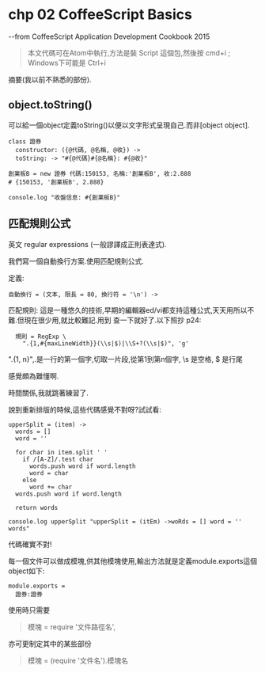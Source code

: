 # chp 02 CoffeeScript Basics
--from CoffeeScript Application Development Cookbook 2015

> 本文代碼可在Atom中執行,方法是裝 Script 這個包,然後按 cmd+i ; Windows下可能是 Ctrl+i

摘要(我以前不熟悉的部份).

## object.toString()

可以給一個object定義toString()以便以文字形式呈現自己.而非[object object].

    class 證券
      constructor: ({@代碼, @名稱, @收}) ->
      toString: -> "#{@代碼}#{@名稱}: #{@收}"

    創業板B = new 證券 代碼:150153, 名稱:'創業板B', 收:2.888
    # {150153, '創業板B', 2.888}

    console.log "收盤信息: #{創業板B}"

## 匹配規則公式
英文 regular expressions (一般謬譯成正則表達式).

我們寫一個自動換行方案.使用匹配規則公式.

定義:

    自動換行 = (文本, 限長 = 80, 換行符 = '\n') ->

匹配規則:
這是一種悠久的技術,早期的編輯器ed/vi都支持這種公式,天天用所以不難.但現在很少用,就比較難記.用到
查一下就好了.以下照抄 p24:

      規則 = RegExp \
        ".{1,#{maxLineWidth}}(\\s|$)|\\S+?(\\s|$)", 'g'

".{1, n}",.是一行的第一個字,切取一片段,從第1到第n個字, \s 是空格, $ 是行尾

感覺頗為難懂啊.

時間關係,我就跳著練習了.

說到重新排版的時候,這些代碼感覺不對呀?試試看:

    upperSplit = (item) ->
      words = []
      word = ''

      for char in item.split ' '
        if /[A-Z]/.test char
          words.push word if word.length
          word = char
        else
          word += char
      words.push word if word.length

      return words

    console.log upperSplit "upperSplit = (itEm) ->woRds = [] word = '' words"

代碼確實不對!



每一個文件可以做成模塊,供其他模塊使用,輸出方法就是定義module.exports這個object如下:

    module.exports =
      證券:證券

使用時只需要

> 模塊 = require '文件路徑名',

亦可更制定其中的某些部份
> 模塊 = (require '文件名').模塊名
